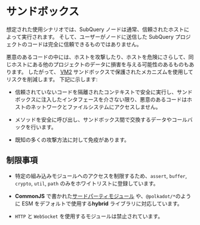 # サンドボックス

想定された使用シナリオでは、SubQuery ノードは通常、信頼されたホストによって実行されます。 そして、ユーザーがノードに送信した SubQuery プロジェクトのコードは完全に信頼できるものではありません。

悪意のあるコードの中には、ホストを攻撃したり、ホストを危険にさらして、同じホストにある他のプロジェクトのデータに損害を与える可能性のあるものもあります。 したがって、 [VM2](https://www.npmjs.com/package/vm2) サンドボックスで保護されたメカニズムを使用してリスクを削減します。 下記に示します:

- 信頼されていないコードを隔離されたコンテキストで安全に実行し、サンドボックスに注入したインタフェースを介さない限り、悪意のあるコードはホストのネットワークとファイルシステムにアクセスしません。

- メソッドを安全に呼び出し、サンドボックス間で交換するデータやコールバックを行います。

- 既知の多くの攻撃方法に対して免疫があります。

## 制限事項

- 特定の組み込みモジュールへのアクセスを制限するため、`assert`, `buffer`, `crypto`, `util`, `path` のみをホワイトリストに登録しています。

- **CommonJS** で書かれた[サードパーティモジュール](../create/mapping/polkadot.md#third-party-libraries) や、`@polkadot/*`のように ESM をデフォルトで使用する**hybrid** ライブラリに対応しています。

- `HTTP` と `WebSocket` を使用するモジュールは禁止されています。
